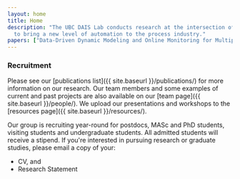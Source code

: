 ```yaml
---
layout: home
title: Home
description: "The UBC DAIS Lab conducts research at the intersection of process control, data analytics and machine learning. We develop novel algorithms and computational tools 
  to bring a new level of automation to the process industry."
papers: ["Data-Driven Dynamic Modeling and Online Monitoring for Multiphase and Multimode Batch Processes with Uneven Batch Durations", "Machine Direction Adaptive Control on a Paper Machine", "Towards Self-Driving Processes: A Deep Reinforcement Learning Approach to Control", "Univariate model-based deadband alarm design for nonlinear processes"]
---
```


### Recruitment

Please see our [publications list]({{ site.baseurl }}/publications/) for more information on our research. Our team members and some examples of current and past projects are also available on our [team page]({{ site.baseurl }}/people/). We upload our presentations and workshops to the [resources page]({{ site.baseurl }}/resources/).

Our group is recruiting year-round for postdocs, MASc and PhD students, visiting students and undergraduate students. All admitted students will receive a stipend. If you're interested in pursuing research or graduate studies, please email a copy of your:

- CV, and
- Research Statement



